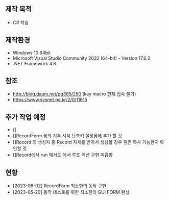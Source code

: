 ## 제작 목적
* C# 학습 

## 제작환경
* Windows 10 64bit
* Microsoft Visual Studio Community 2022 (64-bit) - Version 17.6.2
* .NET Framework 4.8

## 참조
* http://blog.daum.net/pg365/250 (key macro 현재 접속 불가)
* https://www.sysnet.pe.kr/2/0/11615

## 추가 작업 예정
* [] 
* []RecordForm 폼의 기록 시작 단축키 설정폼에 추가 할 것
* []Record 의 생성자 중 Record 자체를 받아서 생성할 경우 깊은 복사 가능한지 확인할 것
* []Record에서 run 메서드 에서 루프 엑션 구현 미흡함

## 현황
* [2023-06-02] RecordForm 최소한의 동작 구현
* [2023-05-20] 동작 테스트를 위한 최소한의 GUI FORM 완성
